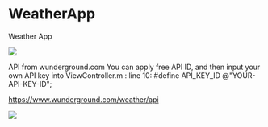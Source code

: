 # WeatherApp
Weather App

![](https://s3-us-west-2.amazonaws.com/yuanjiexie/spring2016/iOS/WeatherApp/weatherIcon-180.png)

API from wunderground.com
You can apply free API ID, and then input your own API key into ViewController.m : 
line 10: #define API_KEY_ID @"YOUR-API-KEY-ID";


https://www.wunderground.com/weather/api

![](https://s3-us-west-2.amazonaws.com/yuanjiexie/spring2016/iOS/WeatherApp/WeatherAppBleu.gif)


